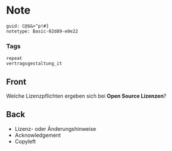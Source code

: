 # Note
```
guid: C@$&>^p!#]
notetype: Basic-02d89-e0e22
```

### Tags
```
repeat
vertragsgestaltung_it
```

## Front
Welche Lizenzpflichten ergeben sich bei <b>Open Source Lizenzen</b>?

## Back
<ul><li>Lizenz- oder Änderungshinweise</li><li>Acknowledgement</li><li>Copyleft</li></ul>
